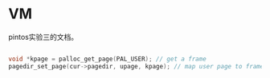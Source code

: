 # VM
pintos实验三的文档。

```c

void *kpage = palloc_get_page(PAL_USER); // get a frame
pagedir_set_page(cur->pagedir, upage, kpage); // map user page to frame
```